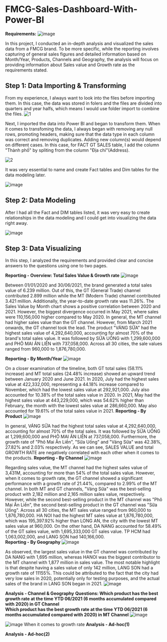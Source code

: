 # FMCG-Sales-Dashboard-With-Power-BI
**Requirements:**
![image](https://user-images.githubusercontent.com/118095331/219083274-37f73351-6690-4cbe-bb73-f7398ece5674.png)

In this project, I conducted an in-depth analysis and visualized the sales data from a FMCG brand. To be more specific, while the reporting involves capturing of general sales figures and detailed information based on Month/Year, Products, Channels and Geography, the analysis will focus on providing information about Sales value and Growth rate as the requirements stated. 

## Step 1: Data Importing & Transforming 

From my experience, I always want to look into the files before importing them. In this case, the data was stored in folers and the files are divided into quarters and year halfs, which means I would use folder import to combine the files.
![1](https://user-images.githubusercontent.com/118095331/219263663-f5628770-06e4-46e2-96c7-e8b96aa36b39.png)

Next, I imported the data into Power BI and began to transform them. When it comes to transfoming the data, I always began with removing any null rows, promoting headers, making sure that the data type in each column was correct and removing duplicates. Adding new column(s) would depend on different cases. In this case, for FACT GT SALES table, I add the column "Thành phố" by spliting from the column "Địa chỉ"(Address).   

![2](https://user-images.githubusercontent.com/118095331/219308481-1259c40e-e0eb-4b4e-a724-082fea92ff41.png)

It was very essential to name and create Fact tables and Dim tables for the data modeling later.

![image](https://user-images.githubusercontent.com/118095331/219308886-378e0a95-5610-48ea-adb6-ddab8f64d67b.png)

## Step 2: Data Modeling

After I had all the Fact and DIM tables listed, it was very easy to create relationships in the data modeling and I could get into visualizing the data right away.

![image](https://user-images.githubusercontent.com/118095331/219309400-74b8e559-11a4-422f-a420-63e0b18354da.png)

## Step 3: Data Visualizing
In this step, I analyzed the requirements and provided clear and concise answers to the questions using one to two pages.

**Reporting - Overview: Total Sales Value & Growth rate**
![image](https://user-images.githubusercontent.com/118095331/219313082-73624bf6-6b58-4e00-98dd-69273fb406ee.png)

Between 01/01/2020 and 30/06/2021, the brand generated a total sales value of 6.239 million. Out of this, the GT (General Trade) channel contributed 2.899 million while the MT (Modern Trade) channel contributed 3.421 million. Additionally, the year-to-date growth rate was 11.26%. The Sales Value by Month chart shows a positive correlation between 2020 and 2021. However, the biggest divergence occurred in May 2021, where sales were 110,156,000 higher compared to May 2020. In general, the MT channel had higher sales value than the GT channel. However, from March 2021 onwards, the GT channel took the lead. The product "VÁNG SỮA" had the highest sales value of 4,292,640,000, accounting for almost 70% of the brand's total sales value. It was followed by SỮA UỐNG with 1,299,600,000 and PHÔ MAI ĂN LIỀN with 737,058,000. Across all 30 cities, the sale values ranged from 960,000 to 1,876,780,000.

**Reporting - By Month/Year**
![image](https://user-images.githubusercontent.com/118095331/219313930-47889cdd-62d5-4538-b032-3cf9526b5680.png)

On a closer examination of the timeline, both GT total sales (58.11% increase) and MT total sales (24.48% increase) showed an upward trend between January 2020 and June 2021. In 2020, July had the highest sales value at 422,332,000, representing a 44.18% increase compared to November, which had the lowest sales value at 292,921,000. July also accounted for 10.38% of the total sales value in 2020. In 2021, May had the highest sales value at 443,229,000, which was 54.62% higher than February, the month with the lowest sales value at 286,660,000. May also accounted for 19.61% of the total sales value in 2021.
**Reporting - By Product**
![image](https://user-images.githubusercontent.com/118095331/219316832-c61b07f5-da11-413e-8712-43beee97775c.png)

In general, VÁNG SỮA had the highest total sales value at 4,292,640,000, accounting for almost 70% of the total sales. It was followed by SỮA UỐNG at 1,299,600,000 and PHÔ MAI ĂN LIỀN at 737,058,000. Furthermore, the growth rate of "Phô Mai Ăn Liền", "Sữa Uống" and "Váng Sữa" was 42.38%, 27.82% and 2.03% respectively. As we can see, SALES VALUE and total GROWTH RATE are negatively correlated with each other when it comes to the products.
**Reporting - By Channel**
![image](https://user-images.githubusercontent.com/118095331/219318788-f0c4fb7d-e040-4e8b-9bee-28882b61c7d1.png)

Regarding sales value, the MT channel had the highest sales value of 3,431M, accounting for more than 54% of the total sales value. However, when it comes to growth rate, the GT channel showed a significant performance with a growth rate of 21.44%, compared to 2.99% of the MT channel. In both MT and GT channels, "Váng Sữa" was the best-selling product with 2,182 million and 2,165 million sales value, respectively. However, while the second best-selling product in the MT channel was "Phô Mai Ăn Liền", the second best-selling product in the GT channel was "Sữa Uống". Across all 30 cities, the MT sales value ranged from 960,000 to 1,876,780,000. HA NOI had the highest MT sales value at 1,876,780,000, which was 195,397.92% higher than LONG AN, the city with the lowest MT sales value at 960,000. On the other hand, DA NANG accounted for 58.49% of the GT sales value, with 1,695,333,000 GT sales value. TP HCM had 1,063,002,000, and LANG SON had 140,166,000.     
**Reporting - By Geography**
![image](https://user-images.githubusercontent.com/118095331/219323070-89d4d2d3-a9b0-45c2-bc3c-99d42b768fa3.png)

As observed, the largest sales value in the GT channel was contributed by DA NANG with 1,695 million, whereas HANOI was the biggest contributor to the MT channel with 1,877 million in sales value. The most notable highlight is that despite having a sales value of only 142 million, LANG SON had a growth rate of 11155%. This could be attributed to the fact that the city had very low sales in 2020, potentially only for testing purposes, and the actual sales of the brand in LANG SON began in 2021.
![image](https://user-images.githubusercontent.com/118095331/219332817-ba049688-e28b-4999-9d41-ff865aa1b586.png)

**Analysis - Channel & Geography**
**Questions: 
Which product has the best growth rate at the time YTD 06/2021 (6 months accumulated compared with 2020) in GT Channel  
Which product has the best growth rate at the time YTD 06/2021 (6 months accumulated compared with 2020) in MT Channel**
![image](https://user-images.githubusercontent.com/118095331/219333414-947f51ae-90ae-442f-b599-6ab3c109ca31.png)

![image](https://user-images.githubusercontent.com/118095331/219333300-6b5baec8-8254-4a9d-b1e2-622eb6040e85.png)
When it comes to growth rate 
**Analysis - Ad-hoc(1)**

**Analysis - Ad-hoc(2)**
